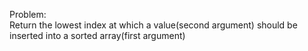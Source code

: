 Problem:  
Return the lowest index at which a value(second argument) should be inserted into a sorted array(first argument)